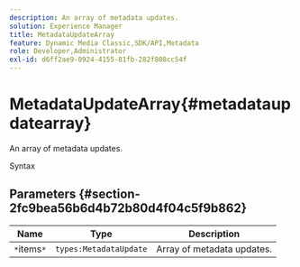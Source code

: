 ```yaml
---
description: An array of metadata updates.
solution: Experience Manager
title: MetadataUpdateArray
feature: Dynamic Media Classic,SDK/API,Metadata
role: Developer,Administrator
exl-id: d6ff2ae9-0924-4155-81fb-282f808cc54f
---
```

# MetadataUpdateArray{#metadataupdatearray}

An array of metadata updates.

 Syntax 

## Parameters {#section-2fc9bea56b6d4b72b80d4f04c5f9b862}

|  Name  | Type  | Description  |
|---|---|---|
|  `*`items`*`  | `types:MetadataUpdate`  | Array of metadata updates.  |
